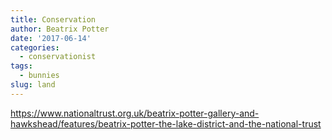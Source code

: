 ```yaml
---
title: Conservation
author: Beatrix Potter
date: '2017-06-14'
categories:
  - conservationist
tags:
  - bunnies
slug: land
---
```


https://www.nationaltrust.org.uk/beatrix-potter-gallery-and-hawkshead/features/beatrix-potter-the-lake-district-and-the-national-trust

